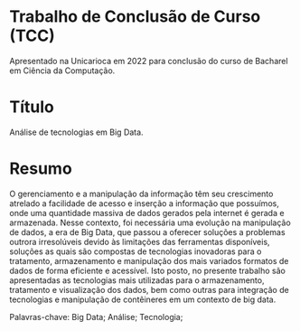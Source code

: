 # Trabalho de Conclusão de Curso (TCC)

Apresentado na Unicarioca em 2022 para conclusão do curso de Bacharel em Ciência da Computação.


# Título

Análise de tecnologias em Big Data.


# Resumo

O gerenciamento e a manipulação da informação têm seu crescimento atrelado a facilidade de acesso e inserção a informação que possuímos, onde uma quantidade massiva de dados gerados pela internet é gerada e armazenada. Nesse contexto, foi necessária uma evolução na manipulação de dados, a era de Big Data, que passou a oferecer soluções a problemas outrora irresolúveis devido às limitações das ferramentas disponíveis, soluções as quais são compostas de tecnologias inovadoras para o tratamento, armazenamento e manipulação dos mais variados formatos de dados de forma eficiente e acessível. Isto posto, no presente trabalho são apresentadas as tecnologias mais utilizadas para o armazenamento, tratamento e visualização dos dados, bem como outras para integração de tecnologias e manipulação de contêineres em um contexto de big data.

Palavras-chave: Big Data; Análise; Tecnologia;

